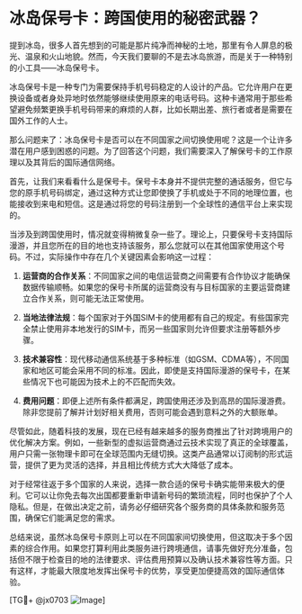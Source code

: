 # 冰岛保号卡：跨国使用的秘密武器？

提到冰岛，很多人首先想到的可能是那片纯净而神秘的土地，那里有令人屏息的极光、温泉和火山地貌。然而，今天我们要聊的不是去冰岛旅游，而是关于一种特别的小工具——冰岛保号卡。

冰岛保号卡是一种专门为需要保持手机号码稳定的人设计的产品。它允许用户在更换设备或者身处异地时依然能够继续使用原来的电话号码。这种卡通常用于那些希望避免频繁更换手机号码带来的麻烦的人群，比如长期出差、旅行者或者是需要在国外工作的人士。

那么问题来了：冰岛保号卡是否可以在不同国家之间切换使用呢？这是一个让许多潜在用户感到困惑的问题。为了回答这个问题，我们需要深入了解保号卡的工作原理以及其背后的国际通信网络。

首先，让我们来看看什么是保号卡。保号卡本身并不提供完整的通话服务，但它与您的原手机号码绑定，通过这种方式让您即使换了手机或处于不同的地理位置，也能接收到来电和短信。这是通过将您的号码注册到一个全球性的通信平台上来实现的。

当涉及到跨国使用时，情况就变得稍微复杂一些了。理论上，只要保号卡支持国际漫游，并且您所在的目的地也支持该服务，那么您就可以在其他国家使用这个号码。不过，实际操作中存在几个关键因素会影响这一过程：

1. **运营商的合作关系**：不同国家之间的电信运营商之间需要有合作协议才能确保数据传输顺畅。如果您的保号卡所属的运营商没有与目标国家的主要运营商建立合作关系，则可能无法正常使用。

2. **当地法律法规**：每个国家对于外国SIM卡的使用都有自己的规定。有些国家完全禁止使用非本地发行的SIM卡，而另一些国家则允许但要求注册等额外步骤。

3. **技术兼容性**：现代移动通信系统基于多种标准（如GSM、CDMA等），不同国家和地区可能会采用不同的标准。因此，即使是支持国际漫游的保号卡，在某些情况下也可能因为技术上的不匹配而失效。

4. **费用问题**：即便上述所有条件都满足，跨国使用还涉及到高昂的国际漫游费。除非您提前了解并计划好相关费用，否则可能会遇到意料之外的大额账单。

尽管如此，随着科技的发展，现在已经有越来越多的服务商推出了针对跨境用户的优化解决方案。例如，一些新型的虚拟运营商通过云技术实现了真正的全球覆盖，用户只需一张物理卡即可在全球范围内无缝切换。这类产品通常以订阅制的形式运营，提供了更为灵活的选择，并且相比传统方式大大降低了成本。

对于经常往返于多个国家的人来说，选择一款合适的保号卡确实能带来极大的便利。它可以让你免去每次出国都要重新申请新号码的繁琐流程，同时也保护了个人隐私。但是，在做出决定之前，请务必仔细研究各个服务商的具体条款和服务范围，确保它们能满足您的需求。

总结来说，虽然冰岛保号卡原则上可以在不同国家间切换使用，但这取决于多个因素的综合作用。如果您打算利用此类服务进行跨境通信，请事先做好充分准备，包括但不限于检查目的地的法律要求、评估费用预算以及确认技术兼容性等方面。只有这样，才能最大限度地发挥出保号卡的优势，享受更加便捷高效的国际通信体验。

[TG💪+ @jx0703 ![Image](https://github.com/user-attachments/assets/dbca1d08-cadb-493c-b0ec-ad6f7a83f270)]
